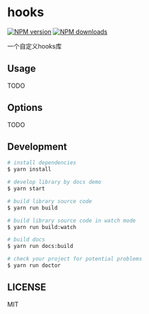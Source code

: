 # hooks

[![NPM version](https://img.shields.io/npm/v/hooks.svg?style=flat)](https://npmjs.org/package/hooks)
[![NPM downloads](http://img.shields.io/npm/dm/hooks.svg?style=flat)](https://npmjs.org/package/hooks)

一个自定义hooks库

## Usage

TODO

## Options

TODO

## Development

```bash
# install dependencies
$ yarn install

# develop library by docs demo
$ yarn start

# build library source code
$ yarn run build

# build library source code in watch mode
$ yarn run build:watch

# build docs
$ yarn run docs:build

# check your project for potential problems
$ yarn run doctor
```

## LICENSE

MIT
